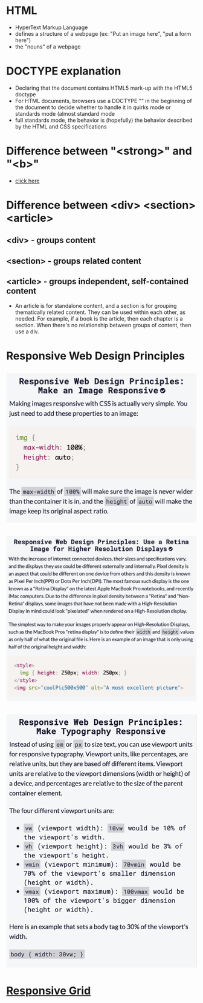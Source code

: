 # HTML
- HyperText Markup Language
- defines a structure of a webpage (ex: "Put an image here", "put a form here")
- the "nouns" of a webpage
 
# DOCTYPE explanation
- Declaring that the document contains HTML5 mark-up with the HTML5 doctype
- For HTML documents, browsers use a DOCTYPE "<!DOCTYPE html>" in the beginning of the document to decide whether to handle it in quirks mode or standards mode (almost standard mode 
- full standards mode, the behavior is (hopefully) the behavior described by the HTML and CSS specifications

# Difference between "\<strong\>" and "\<b\>"
- [click here](https://web.archive.org/web/20091124170143/http://lists.evolt.org/archive/Week-of-Mon-20010521/032901.html)

# Difference between \<div\> \<section\> \<article\>
## \<div\> - groups content
## \<section\> - groups related content
## \<article\> - groups independent, self-contained content
-  An article is for standalone content, and a section is for grouping thematically related content. They can be used within each other, as needed. For example, if a book is the article, then each chapter is a section. When there's no relationship between groups of content, then use a div.

# Responsive Web Design Principles
## ![alt text](https://github.com/Liam1809/HTML_CSS_JS_Practice/blob/master/Bootcamp/HTML/ImageResponsive.png)
## ![alt text](https://github.com/Liam1809/HTML_CSS_JS_Practice/blob/master/Bootcamp/HTML/RetinaImage.png)
## ![alt text](https://github.com/Liam1809/HTML_CSS_JS_Practice/blob/master/Bootcamp/HTML/Typography.png)

# [Responsive Grid ](http://www.responsivegridsystem.com/)